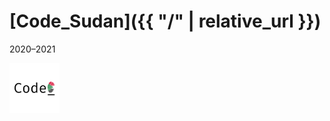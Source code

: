 # [Code_Sudan]({{ "/" | relative_url }})

2020–2021
<p align="left">
  <img src="images/icon1.png" width="80" title="hover text">
</p>
